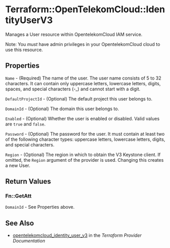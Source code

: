# Terraform::OpenTelekomCloud::IdentityUserV3

Manages a User resource within OpentelekomCloud IAM service.

Note: You _must_ have admin privileges in your OpentelekomCloud cloud to use
this resource.

## Properties

`Name` - (Required) The name of the user. The user name consists of 5 to 32
characters. It can contain only uppercase letters, lowercase letters,
digits, spaces, and special characters (-_) and cannot start with a digit.

`DefaultProjectId` - (Optional) The default project this user belongs to.

`DomainId` - (Optional) The domain this user belongs to.

`Enabled` - (Optional) Whether the user is enabled or disabled. Valid
values are `true` and `false`.

`Password` - (Optional) The password for the user. It must contain at least
two of the following character types: uppercase letters, lowercase letters,
digits, and special characters.

`Region` - (Optional) The region in which to obtain the V3 Keystone client.
If omitted, the `Region` argument of the provider is used. Changing this
creates a new User.


## Return Values

### Fn::GetAtt

`DomainId` - See Properties above.

## See Also

* [opentelekomcloud_identity_user_v3](https://www.terraform.io/docs/providers/opentelekomcloud/r/identity_user_v3.html) in the _Terraform Provider Documentation_
